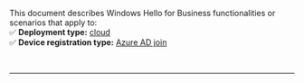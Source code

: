 This document describes Windows Hello for Business functionalities or scenarios that apply to:\
✅ **Deployment type:** [cloud](../identity-protection/hello-for-business/hello-how-it-works-technology.md#cloud-deployment)\
✅ **Device registration type:** [Azure AD join](../identity-protection/hello-for-business/hello-how-it-works-technology.md#azure-active-directory-join)

<br>

---
